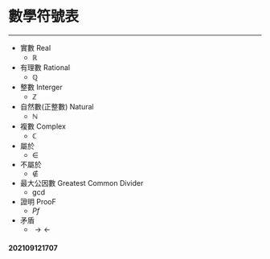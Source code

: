 # 數學符號表
***
- 實數 Real
  - $\mathbb{R}$
- 有理數 Rational
  - $\mathbb{Q}$
- 整數 Interger
  - $\mathbb{Z}$
- 自然數(正整數) Natural
  - $\mathbb{N}$
- 複數 Complex 
  - $\mathbb{C}$
- 屬於
  - $\in$
- 不屬於
  - $\notin$
- 最大公因數 Greatest Common Divider
  - $\gcd$
- 證明 ProoF
  - $Pf$
- 矛盾
  - $\rightarrow \leftarrow$

#### 202109121707